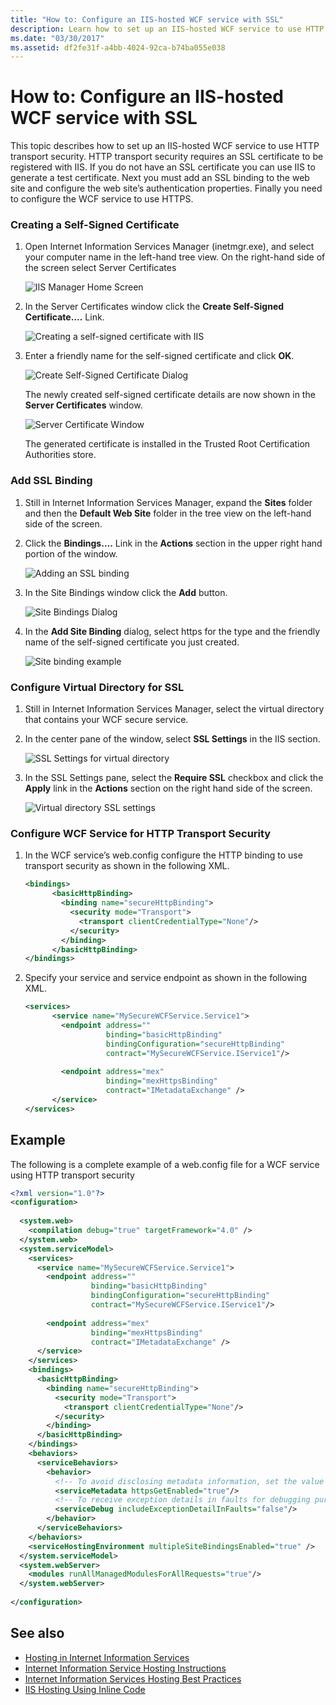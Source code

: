 ```yaml
---
title: "How to: Configure an IIS-hosted WCF service with SSL"
description: Learn how to set up an IIS-hosted WCF service to use HTTP transport security, which requires an SSL certificate to be registered with IIS.
ms.date: "03/30/2017"
ms.assetid: df2fe31f-a4bb-4024-92ca-b74ba055e038
---
```

# How to: Configure an IIS-hosted WCF service with SSL
This topic describes how to set up an IIS-hosted WCF service to use HTTP transport security. HTTP transport security requires an SSL certificate to be registered with IIS. If you do not have an SSL certificate you can use IIS to generate a test certificate. Next you must add an SSL binding to the web site and configure the web site’s authentication properties. Finally you need to configure the WCF service to use HTTPS.  
  
### Creating a Self-Signed Certificate  
  
1. Open Internet Information Services Manager (inetmgr.exe), and select your computer name in the left-hand tree view. On the right-hand side of the screen select Server Certificates  
  
     ![IIS Manager Home Screen](media/mg-inetmgrhome.jpg "mg_INetMgrHome")  
  
2. In the Server Certificates window click the **Create Self-Signed Certificate….** Link.  
  
     ![Creating a self&#45;signed certificate with IIS](media/mg-createselfsignedcert.jpg "mg_CreateSelfSignedCert")  
  
3. Enter a friendly name for the self-signed certificate and click **OK**.  
  
     ![Create Self&#45;Signed Certificate Dialog](media/mg-mycert.jpg "mg_MyCert")  
  
     The newly created self-signed certificate details are now shown in the **Server Certificates** window.  
  
     ![Server Certificate Window](media/mg-servercertificatewindow.jpg "mg_ServerCertificateWindow")  
  
     The generated certificate is installed in the Trusted Root Certification Authorities store.  
  
### Add SSL Binding  
  
1. Still in Internet Information Services Manager, expand the **Sites** folder and then the **Default Web Site** folder in the tree view on the left-hand side of the screen.  
  
2. Click the **Bindings….** Link in the **Actions** section in the upper right hand portion of the window.  
  
     ![Adding an SSL binding](media/mg-addsslbinding.jpg "mg_AddSSLBinding")  
  
3. In the Site Bindings window click the **Add** button.  
  
     ![Site Bindings Dialog](media/mg-sitebindingsdialog.jpg "mg_SiteBindingsDialog")  
  
4. In the **Add Site Binding** dialog, select https for the type and the friendly name of the self-signed certificate you just created.  
  
     ![Site binding example](media/mg-mycertbinding.jpg "mg_MyCertBinding")  
  
### Configure Virtual Directory for SSL  
  
1. Still in Internet Information Services Manager, select the virtual directory that contains your WCF secure service.  
  
2. In the center pane of the window, select **SSL Settings** in the IIS section.  
  
     ![SSL Settings for virtual directory](media/mg-sslsettingsforvdir.jpg "mg_SSLSettingsForVDir")  
  
3. In the SSL Settings pane, select the **Require SSL** checkbox and click the **Apply** link in the **Actions** section on the right hand side of the screen.  
  
     ![Virtual directory SSL settings](media/mg-vdirsslsettings.JPG "mg_VDirSSLSettings")  
  
### Configure WCF Service for HTTP Transport Security  
  
1. In the WCF service’s web.config configure the HTTP binding to use transport security as shown in the following XML.  
  
    ```xml  
    <bindings>  
          <basicHttpBinding>  
            <binding name="secureHttpBinding">  
              <security mode="Transport">  
                <transport clientCredentialType="None"/>  
              </security>  
            </binding>  
          </basicHttpBinding>  
    </bindings>  
    ```  
  
2. Specify your service and service endpoint as shown in the following XML.  
  
    ```xml  
    <services>  
          <service name="MySecureWCFService.Service1">  
            <endpoint address=""  
                      binding="basicHttpBinding"  
                      bindingConfiguration="secureHttpBinding"  
                      contract="MySecureWCFService.IService1"/>  
  
            <endpoint address="mex"  
                      binding="mexHttpsBinding"  
                      contract="IMetadataExchange" />  
          </service>  
    </services>  
    ```  
  
## Example  
 The following is a complete example of a web.config file for a WCF service using HTTP transport security  
  
```xml  
<?xml version="1.0"?>  
<configuration>  
  
  <system.web>  
    <compilation debug="true" targetFramework="4.0" />  
  </system.web>  
  <system.serviceModel>  
    <services>  
      <service name="MySecureWCFService.Service1">  
        <endpoint address=""  
                  binding="basicHttpBinding"  
                  bindingConfiguration="secureHttpBinding"  
                  contract="MySecureWCFService.IService1"/>  
  
        <endpoint address="mex"  
                  binding="mexHttpsBinding"  
                  contract="IMetadataExchange" />  
      </service>  
    </services>  
    <bindings>  
      <basicHttpBinding>  
        <binding name="secureHttpBinding">  
          <security mode="Transport">  
            <transport clientCredentialType="None"/>  
          </security>  
        </binding>  
      </basicHttpBinding>  
    </bindings>  
    <behaviors>  
      <serviceBehaviors>  
        <behavior>  
          <!-- To avoid disclosing metadata information, set the value below to false and remove the metadata endpoint above before deployment -->  
          <serviceMetadata httpsGetEnabled="true"/>  
          <!-- To receive exception details in faults for debugging purposes, set the value below to true.  Set to false before deployment to avoid disclosing exception information -->  
          <serviceDebug includeExceptionDetailInFaults="false"/>  
        </behavior>  
      </serviceBehaviors>  
    </behaviors>  
    <serviceHostingEnvironment multipleSiteBindingsEnabled="true" />  
  </system.serviceModel>  
  <system.webServer>  
    <modules runAllManagedModulesForAllRequests="true"/>  
  </system.webServer>  
  
</configuration>  
```  
  
## See also

- [Hosting in Internet Information Services](hosting-in-internet-information-services.md)
- [Internet Information Service Hosting Instructions](../samples/internet-information-service-hosting-instructions.md)
- [Internet Information Services Hosting Best Practices](internet-information-services-hosting-best-practices.md)
- [IIS Hosting Using Inline Code](../samples/iis-hosting-using-inline-code.md)
